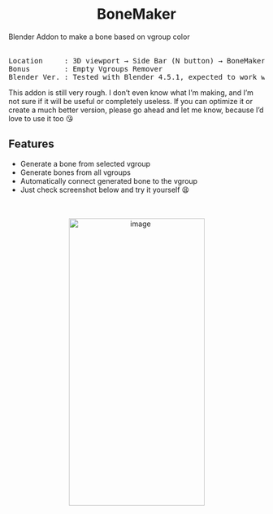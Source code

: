 <div align="center">

# BoneMaker  
</div>
Blender Addon to make a bone based on vgroup color <br><br>

<pre>
Location     : 3D viewport → Side Bar (N button) → BoneMaker
Bonus        : Empty Vgroups Remover
Blender Ver. : Tested with Blender 4.5.1, expected to work with 2.80 and above
</pre>
 This addon is still very rough. I don’t even know what I’m making, and I’m not sure if it will be useful or completely useless. If you can optimize it or create a much better version, please go ahead and let me know, because I’d love to use it too :kissing_heart:


## Features 
- Generate a bone from selected vgroup
- Generate bones from all vgroups
- Automatically connect generated bone to the vgroup
- Just check screenshot below and try it yourself :tired_face:
 <br> <br> <br>
<div align="center">
<img width="267" height="565" alt="image" src="https://github.com/user-attachments/assets/7f7a74c5-703b-423b-b0da-d0a009280e2b" />

</div>

